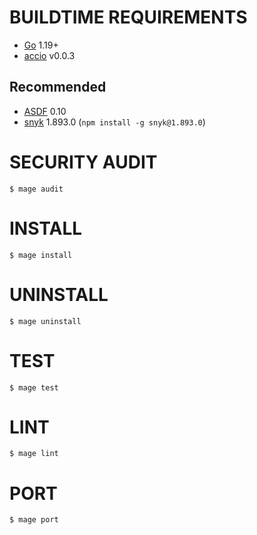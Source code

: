 # BUILDTIME REQUIREMENTS

* [Go](https://golang.org/) 1.19+
* [accio](https://github.com/mcandre/accio) v0.0.3

## Recommended

* [ASDF](https://asdf-vm.com/) 0.10
* [snyk](https://www.npmjs.com/package/snyk) 1.893.0 (`npm install -g snyk@1.893.0`)

# SECURITY AUDIT

```console
$ mage audit
```

# INSTALL

```console
$ mage install
```

# UNINSTALL

```console
$ mage uninstall
```

# TEST

```console
$ mage test
```

# LINT

```console
$ mage lint
```

# PORT

```console
$ mage port
```
